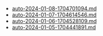 * [auto-2024-01-08-1704701094.md](/docs/202401/auto-2024-01-08-1704701094.md)
* [auto-2024-01-07-1704614546.md](/docs/202401/auto-2024-01-07-1704614546.md)
* [auto-2024-01-06-1704528109.md](/docs/202401/auto-2024-01-06-1704528109.md)
* [auto-2024-01-05-1704441891.md](/docs/202401/auto-2024-01-05-1704441891.md)
